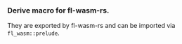 ### Derive macro for fl-wasm-rs.

They are exported by fl-wasm-rs 
and can be imported via `fl_wasm::prelude`.